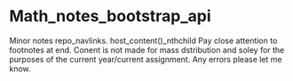 # Math_notes_bootstrap_api
Minor notes repo_navlinks. host_content()_nthchild
Pay close attention to footnotes at end. Conent is not made for mass dstribution and soley for the purposes of the current year/current assignment. Any errors please let me know.
